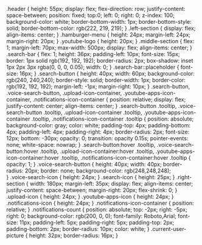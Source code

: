 .header {
    height: 55px;
    display: flex;
    flex-direction: row;
    justify-content: space-between;
    position: fixed;
    top:0;
    left: 0;
    right: 0;
    z-index: 100;
    background-color: white;
    border-bottom-width: 1px;
    border-bottom-style: solid;
    border-bottom-color: rgb(222, 219, 219);
}
.left-section {
    display: flex;
    align-items: center;
}
.hamburger-menu {
    height: 24px;
    margin-left: 24px;
    margin-right: 20px;
}
.youtube-logo {
    height: 20px;
}
.middle-section {
    flex: 1;
    margin-left: 70px;
    max-width: 500px;
    display: flex;
    align-items: center;
}
.search-bar {
    flex: 1;
    height: 36px;
    padding-left: 10px;
    font-size: 15px;
    border: 1px solid rgb(192, 192, 192);
    border-radius: 2px;
    box-shadow: inset 1px 2px 3px rgba(0, 0, 0, 0.05);
    width: 0; 
}
.search-bar::placeholder {
    font-size: 16px;
}
.search-button {
    height: 40px;
    width: 60px;
    background-color: rgb(240, 240,240);
    border-style: solid;
    border-width: 1px;
    border-color: rgb(192, 192, 192);
    margin-left: -1px;
    margin-right: 10px;
}
.search-button,
.voice-search-button,
.upload-icon-container,
.youtube-apps-icon-container,
.notifications-icon-container {
    position: relative;
    display: flex;
    justify-content: center;
    align-items: center;
}
.search-button .tooltip,
.voice-search-button .tooltip, 
.upload-icon-container .tooltip,
.youtube-apps-icon-container .tooltip,
.notifications-icon-container .tooltip {
    position: absolute;
    background-color: gray;
    color: white;
    padding-top: 4px;
    padding-bottom: 4px;
    padding-left: 4px;
    padding-right: 4px;
    border-radius: 2px;
    font-size: 12px;
    bottom: -30px;
    opacity: 0;
    transition: opacity 0.15s;
    pointer-events: none;
    white-space: nowrap;
}
.search-button:hover .tooltip,
.voice-search-button:hover .tooltip,
.upload-icon-container:hover .tooltip,
.youtube-apps-icon-container:hover .tooltip,
.notifications-icon-container:hover .tooltip {
    opacity: 1;
}
.voice-search-button {
    height: 40px;
    width: 40px;
    border-radius: 20px;
    border: none;
    background-color: rgb(248,248,248);  
}
.voice-search-icon {
    height: 24px;
}
.search-icon {
    height: 25px;
}
.right-section {
    width: 180px;
    margin-left: 35px;
    display: flex;
    align-items: center;
    justify-content: space-between;
    margin-right: 20px;
    flex-shrink: 0;
}
.upload-icon {
   height: 24px;
}
.youtube-apps-icon {
   height: 24px;
}
.notifications-icon {
   height: 24px;
}
.notifications-icon-container {
    position: relative;
}
.notifications-count {
    position: absolute;
    top: -2px;
    right: -5px;
    right: 0;
    background-color: rgb(200, 0, 0);
    font-family: Roboto,Arial;
    font-size: 11px;
    padding-left: 5px;
    padding-right: 5px;
    padding-top: 2px;
    padding-bottom: 2px;
    border-radius: 10px;
    color: white;
}
.current-user-picture {
   height: 32px;
   border-radius: 16px;
}
